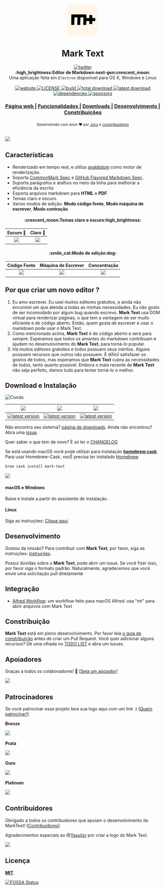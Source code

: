 <p align="center"><img src="https://github.com/marktext/marktext/blob/master/static/logo-small.png" alt="mark text" width="100" height="100"></p>

<h1 align="center">Mark Text</h1>

<div align="center">
  <a href="https://twitter.com/intent/tweet?via=marktextme&url=https://github.com/marktext/marktext/&text=What%20do%20you%20want%20to%20say%20to%20me?&hashtags=happyMarkText">
    <img src="https://img.shields.io/twitter/url/https/github.com/marktext/marktext.svg?style=for-the-badge" alt="twitter">
  </a>
</div>
<div align="center">
  <strong>:high_brightness:Editor de Markdown next-gen:crescent_moon:</strong>
</div>
<div align="center">
  Uma aplicação feita em <code>Electron</code> disponível para OS X, Windows e Linux
</div>

<br />

<div align="center">
  <!-- Version -->
  <a href="https://marktext.github.io/website">
    <img src="https://badge.fury.io/gh/jocs%2Fmarktext.svg" alt="website">
  </a>
  <!-- License -->
  <a href="https://marktext.github.io/website">
    <img src="https://img.shields.io/github/license/marktext/marktext.svg" alt="LICENSE">
  </a>
  <!-- Build Status -->
  <a href="https://marktext.github.io/website">
    <img src="https://travis-ci.org/marktext/marktext.svg?branch=master" alt="build">
  </a>
  <!-- Downloads total -->
  <a href="https://marktext.github.io/website">
    <img src="https://img.shields.io/github/downloads/marktext/marktext/total.svg" alt="total download">
  </a>
  <!-- Downloads latest release -->
  <a href="https://marktext.github.io/website">
    <img src="https://img.shields.io/github/downloads/marktext/marktext/v0.14.0/total.svg" alt="latest download">
  </a>
  <!-- deps -->
  <a href="https://marktext.github.io/website">
    <img src="https://img.shields.io/hackage-deps/v/lens.svg" alt="dependencies">
  </a>
  <!-- sponsors -->
  <a href="https://opencollective.com/marktext">
    <img src="https://opencollective.com/marktext/tiers/silver-sponsors/badge.svg?label=SilverSponsors&color=brightgreen" alt="sponsors">
  </a>
</div>

<div align="center">
  <h3>
    <a href="https://marktext.github.io/website">
      Página web
    </a>
    <span> | </span>
    <a href="https://github.com/marktext/marktext#features">
      Funcionalidades
    </a>
    <span> | </span>
    <a href="https://github.com/marktext/marktext#download-and-install">
      Downloads
    </a>
    <span> | </span>
    <a href="https://github.com/marktext/marktext#development">
      Desenvolvimento
    </a>
    <span> | </span>
    <a href="https://github.com/marktext/marktext#contribution">
      Constribuições
    </a>
  </h3>
</div>

<div align="center">
  <sub>Desenvolvido com amor ❤︎ por
    <a href="https://github.com/Jocs">Jocs</a> e
    <a href="https://github.com/marktext/marktext/graphs/contributors">
      constribuidores
    </a>
  </sub>
</div>

<br />

![](https://github.com/marktext/marktext/blob/master/doc/marktext.gif)

## Características

- Renderizado em tempo real, e utiliza [snabbdom](https://github.com/snabbdom/snabbdom) como motor de renderização.
- Soporta [CommonMark Spec](https://spec.commonmark.org/0.29/) e [GitHub Flavored Markdown Spec](https://github.github.com/gfm/).
- Suporta parágrafos e atalhos no meio da linha para melhorar a eficiência da escrita
- Exporta arquivos markdown para **HTML** e **PDF**.
- Temas claro e escuro.
- Varios modos de edição: **Modo código fonte**, **Modo máquina de escrever**, **Modo contração**.

<h4 align="center">:crescent_moon:Temas claro e escuro:high_brightness:</h4>

| Escuro :crescent_moon:                                               | Claro :high_brightness:                                             |
|:------------------------------------------------------------------:|:-------------------------------------------------------------------:|
| ![](https://github.com/marktext/marktext/blob/master/doc/dark.jpg) | ![](https://github.com/marktext/marktext/blob/master/doc/light.jpg) |

<h4 align="center">:smile_cat:Modo de edição:dog:</h4>

| Código Fonte                                                          | Máquina de Escrever                                                               | Concentração                                                               |
|:--------------------------------------------------------------------:|:------------------------------------------------------------------------:|:-------------------------------------------------------------------:|
| ![](https://github.com/marktext/marktext/blob/master/doc/source.gif) | ![](https://github.com/marktext/marktext/blob/master/doc/typewriter.gif) | ![](https://github.com/marktext/marktext/blob/master/doc/focus.gif) |

## Por que criar um novo editor ?

1. Eu amo escrever. Eu usei muitos editores gratuitos, e ainda não encontrei um que atenda a todas as minhas necessidades. Eu não gosto de ser incomodado por algum bug quando escrevo. **Mark Text** usa DOM virtual para renderizar páginas, o que tem a vantagem de ser muito eficiente e de código aberto. Então, quem gosta de escrever e usar o markdown pode usar o Mark Text.
2. Como mencionado acima, **Mark Text** é de código aberto e será para sempre.
Esperamos que todos os amantes do markdown contribuam e ajudem no desenvolvimento do **Mark Text**, para torná-lo popular.
3. Há muitos editores gratuitos e todos possuem seus méritos. Alguns possuem recursos que outros não possuem. É difícil satisfazer os gostos de todos, mas esperamos que **Mark Text** cubra as necessidades de todos, tanto quanto possível. Embora o mais recente de **Mark Text** não seja perfeito, damos tudo para tentar torná-lo o melhor.

## Download e Instalação

![Conda](https://img.shields.io/conda/pn/conda-forge/python.svg?style=for-the-badge)

| ![]( https://github.com/ryanoasis/nerd-fonts/wiki/screenshots/v1.0.x/mac-pass-sm.png)                                                                                                             | ![]( https://github.com/ryanoasis/nerd-fonts/wiki/screenshots/v1.0.x/windows-pass-sm.png)                                                                                                                     | ![]( https://github.com/ryanoasis/nerd-fonts/wiki/screenshots/v1.0.x/linux-pass-sm.png)                                                                                                                                   |
|:-------------------------------------------------------------------------------------------------------------------------------------------------------------------------------------------------:|:-------------------------------------------------------------------------------------------------------------------------------------------------------------------------------------------------------------:|:-------------------------------------------------------------------------------------------------------------------------------------------------------------------------------------------------------------------------:|
| [![latest version](https://img.shields.io/github/downloads/marktext/marktext/latest/marktext-0.14.0.dmg.svg)](https://github.com/marktext/marktext/releases/download/v0.14.0/marktext-0.14.0.dmg) | [![latest version](https://img.shields.io/github/downloads/marktext/marktext/latest/marktext-setup-0.14.0.exe.svg)](https://github.com/marktext/marktext/releases/download/v0.14.0/marktext-setup-0.14.0.exe) | [![latest version](https://img.shields.io/github/downloads/marktext/marktext/latest/marktext-0.14.0-x86_64.AppImage.svg)](https://github.com/marktext/marktext/releases/download/v0.14.0/marktext-0.14.0-x86_64.AppImage) |

Não encontra seu sistema? [página de downloads](https://github.com/marktext/marktext/releases). Ainda não encontrou? Abra uma [issue](https://github.com/marktext/marktext/issues).

Quer saber o que tem de novo? É só ler o [CHANGELOG](https://github.com/marktext/marktext/blob/master/.github/CHANGELOG.md)

Se está usando macOS você pode utilizar para instalação [**homebrew cask**](https://github.com/caskroom/homebrew-cask). Para usar Homebrew-Cask, vocÊ precisa ter instalado [Homebrew](https://brew.sh/)
```bash
brew cask install mark-text
```

![](https://github.com/marktext/marktext/blob/master/doc/brew-cask.gif)

#### macOS e Windows

Baixe e instale a partir do assistente de instalação.

#### Linux

Siga as instruções: [Clique aqui](https://github.com/marktext/marktext/blob/master/doc/LINUX.md).

## Desenvolvimento

Gostou da missão? Para contribuir com **Mark Text**, por favor, siga as instruções: [instruções](https://github.com/marktext/marktext/blob/master/.github/CONTRIBUTING.md#build-instructions).

Possui dúvidas sobre o **Mark Text**, pode abrir um issue. Se você fizer isso, por favor siga o formato padrão. Naturalmente, agradecemos que você envie uma solicitação pull diretamente

## Integração
- [Alfred Workflow](http://www.packal.org/workflow/mark-text): um workflow feito para macOS Alfred: usa "mt" para abrir arquivos com Mark Text

## Constribuição

**Mark Text** está em pleno desenvolvimento. Por favor leia [o guia de constribuição](https://github.com/marktext/marktext/blob/master/.github/CONTRIBUTING.md) antes de criar um Pull Request. Você quer adicionar alguns recursos? Dê uma olhada no [TODO LIST](https://github.com/marktext/marktext/blob/master/.github/TODOLIST.md) e abra um issues.

## Apoiadores

Graças a todos os colaboradores! 🙏 [[Seja um apoiador](https://opencollective.com/marktext#backers)]

<a href="https://opencollective.com/marktext#backers" target="_blank"><img src="https://opencollective.com/marktext/tiers/backer.svg?avatarHeight=36" /></a>

## Patrocinadores

Se você patrocinar esse projeto tera sua logo aqui com um link :) [[Quero patrocinar!](https://opencollective.com/marktext#silver-sponsors)]

**Bronze**

<a href="https://opencollective.com/marktext#platinum-sponsors">
  <img src="https://opencollective.com/marktext/tiers/bronze-sponsors.svg?avatarHeight=36&width=600">
</a>

**Prata**

<a href="https://opencollective.com/marktext#platinum-sponsors">
  <img src="https://opencollective.com/marktext/tiers/silver-sponsors.svg?avatarHeight=36&width=600">
</a>

**Ouro**

<a href="https://opencollective.com/marktext#platinum-sponsors">
  <img src="https://opencollective.com/marktext/tiers/gold-sponsors.svg?avatarHeight=36&width=600">
</a>

**Platinum**

<a href="https://readme.io" target="_blank"><img src="https://github.com/marktext/marktext/blob/master/doc/sponsor/readme.png" /></a>


## Contribuidores

Obrigado a todos os contribuidores que apoiam o desenvolvimento do  MarkText! [[Contribuidores](https://github.com/marktext/marktext/graphs/contributors)]

Agradecimentos especiais ao  @[Yasujizr](https://github.com/Yasujizr) por criar a logo do Mark Text.

<a href="https://github.com/marktext/marktext/graphs/contributors"><img src="https://opencollective.com/marktext/contributors.svg?width=890" /></a>

## Licença

[**MIT**](https://github.com/marktext/marktext/blob/master/LICENSE).

[![FOSSA Status](https://app.fossa.io/api/projects/git%2Bgithub.com%2Fmarktext%2Fmarktext.svg?type=large)](https://app.fossa.io/projects/git%2Bgithub.com%2Fmarktext%2Fmarktext?ref=badge_large)
